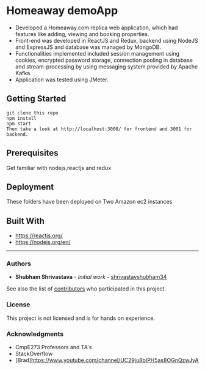 # Homeaway demoApp

- Developed a Homeaway.com replica web application, which had features like adding, viewing and booking properties.
- Front-end was developed in ReactJS and Redux, backend using NodeJS and ExpressJS and database was managed by
MongoDB.
- Functionalities implemented included session management using cookies, encrypted password storage, connection
pooling in database and stream-processing by using messaging system provided by Apache Kafka.
- Application was tested using JMeter.

## Getting Started


```
git clone this repo
npm install
npm start
Then take a look at http://localhost:3000/ for frontend and 3001 for backend.
```

## Prerequisites
Get familiar with nodejs,reactjs and redux


## Deployment

These folders have been deployed on Two Amazon ec2 instances 

## Built With

* https://reactjs.org/
* https://nodejs.org/en/
---

### Authors

* **Shubham Shrivastava** - *Initial work* - [shrivastavshubham34](https://github.com/shrivastavshubham34)

See also the list of [contributors](https://github.com/your/project/contributors) who participated in this project.

### License

This project is not licensed and is for hands on experience.

### Acknowledgments

* CmpE273 Professors and TA's
* StackOverflow
* [Brad]https://www.youtube.com/channel/UC29ju8bIPH5as8OGnQzwJyA

